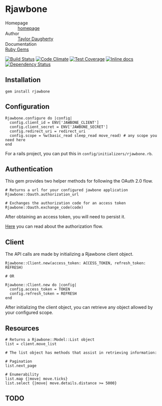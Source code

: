 # Rjawbone

<dl>
  <dt>Homepage</dt><dd><a href="#">homepage</a></dd>
  <dt>Author</dt><dd><a href="">Taylor Daugherty</a></dd>
  <dt>Documentation</dt><a href="#">Ruby Gems</a></dd>
</dl>

[![Build Status](https://travis-ci.org/tylrd/rjawbone.svg?branch=master)](https://travis-ci.org/tylrd/rjawbone)
[![Code Climate](https://codeclimate.com/github/tylrd/rjawbone/badges/gpa.svg)](https://codeclimate.com/github/tylrd/rjawbone)
[![Test Coverage](https://codeclimate.com/github/tylrd/rjawbone/badges/coverage.svg)](https://codeclimate.com/github/tylrd/rjawbone/coverage)
[![Inline docs](http://inch-ci.org/github/tylrd/rjawbone.svg?branch=master)](http://inch-ci.org/github/tylrd/rjawbone)
[![Dependency Status](https://gemnasium.com/tylrd/rjawbone.svg)](https://gemnasium.com/tylrd/rjawbone)

## Installation

```
gem install rjawbone
```

## Configuration

```
Rjawbone.configure do |config|
  config.client_id = ENV['JAWBONE_CLIENT']
  config.client_secret = ENV['JAWBONE_SECRET']
  config.redirect_uri = redirect_uri
  config.scope = %w(basic_read sleep_read move_read) # any scope you need here
end
```

For a rails project, you can put this in `config/initializers/rjawbone.rb`.

## Authentication

This gem provides two helper methods for following the OAuth 2.0 flow.

```
# Returns a url for your configured jawbone application
Rjawbone::Oauth.authorization_url 

# Exchanges the authorization code for an access token
Rjawbone::Oauth.exchange_code(code)
```

After obtaining an access token, you will need to persist it.

[Here](https://jawbone.com/up/developer/authentication) you can read about the authorization flow.

## Client

The API calls are made by initializing a Rjawbone client object. 

```
Rjawbone::Client.new(access_token: ACCESS_TOKEN, refresh_token: REFRESH)

# OR

Rjawbone::Client.new do |config|
  config.access_token = TOKEN
  config.refresh_token = REFRESH
end
```

After initializing the client object, you can retrieve any object allowed by your configured scope.

## Resources

```
# Returns a Rjawbone::Model::List object
list = client.move_list

# The list object has methods that assist in retrieving information:

# Pagination
list.next_page

# Enumerability
list.map {|move| move.ticks}
list.select {|move| move.details.distance >= 5000}
```

## TODO


